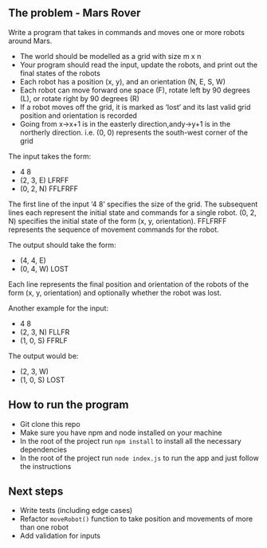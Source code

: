 ## The problem - Mars Rover

Write a program that takes in commands and moves one or more robots around Mars.
* The world should be modelled as a grid with size m x n
* Your program should read the input, update the robots, and print out the final states
of the robots
* Each robot has a position (x, y), and an orientation (N, E, S, W)
* Each robot can move forward one space (F), rotate left by 90 degrees (L), or rotate
right by 90 degrees (R)
* If a robot moves off the grid, it is marked as ‘lost’ and its last valid grid position and
orientation is recorded
* Going from x->x+1 is in the easterly direction,andy->y+1 is in the northerly
direction. i.e. (0, 0) represents the south-west corner of the grid

The input takes the form:
* 4 8
* (2, 3, E) LFRFF
* (0, 2, N) FFLFRFF

The first line of the input ‘4 8’ specifies the size of the grid. The subsequent lines each
represent the initial state and commands for a single robot. (0, 2, N) specifies the initial
state of the form (x, y, orientation). FFLFRFF represents the sequence of movement commands for the robot.

The output should take the form:
* (4, 4, E)
* (0, 4, W) LOST

Each line represents the final position and orientation of the robots of the form (x, y, orientation) and optionally whether the robot was lost.

Another example for the input:
* 4 8
* (2, 3, N) FLLFR
* (1, 0, S) FFRLF

The output would be:
* (2, 3, W)
* (1, 0, S) LOST


## How to run the program

* Git clone this repo
* Make sure you have npm and node installed on your machine 
* In the root of the project run `npm install` to install all the necessary dependencies
* In the root of the project run `node index.js` to run the app and just follow the instructions


## Next steps
* Write tests (including edge cases)
* Refactor `moveRobot()` function to take position and movements of more than one robot
* Add validation for inputs